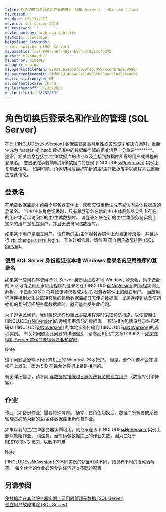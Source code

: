```yaml
---
title: 角色切换后登录名和作业的管理 (SQL Server) | Microsoft Docs
ms.custom: ''
ms.date: 06/13/2017
ms.prod: sql-server-2014
ms.reviewer: ''
ms.technology: high-availability
ms.topic: conceptual
helpviewer_keywords:
- role switching [SQL Server]
ms.assetid: fc2fc949-746f-40c7-b5d4-3fd51ccfbd7b
author: MikeRayMSFT
ms.author: mikeray
manager: craigg
ms.openlocfilehash: 870243a5ee69f6058fdc34597ccd4a78b93859e4
ms.sourcegitcommit: 6fd8c1914de4c7ac24900fe388ecc7883c740077
ms.translationtype: MT
ms.contentlocale: zh-CN
ms.lasthandoff: 04/26/2020
ms.locfileid: "63252859"
---
```

# <a name="management-of-logins-and-jobs-after-role-switching-sql-server"></a>角色切换后登录名和作业的管理 (SQL Server)
  在为 [!INCLUDE[ssNoVersion](../../includes/ssnoversion-md.md)] 数据库部署高可用性或灾难恢复解决方案时，重新生成为 master 或 msdb 数据库中的数据库存储的相关信息十分重要********。 通常，相关信息包括主/主体数据库的作业以及连接到数据库所需的用户或进程的登录名。 您应该在承载辅助/镜像数据库的任何 [!INCLUDE[ssNoVersion](../../includes/ssnoversion-md.md)] 实例上复制此信息。 如果可能，角色切换后最好在新的主/主体数据库中以编程方式重新生成此信息。  
  
## <a name="logins"></a>登录名  
 在承载数据库副本的每个服务器实例上，您都应该重新生成有权访问主体数据库的登录名。 当主/主体角色切换时，只有其登录名在新的主/主体服务器实例上存在的用户才可以访问新的主/主体数据库。 其登录名未在新的主/主体服务器实例上定义的用户是孤立用户，并且无法访问该数据库。  
  
 如果某个用户是孤立用户，请在新的主/主体服务器实例上创建该登录名，并且运行 [sp_change_users_login](/sql/relational-databases/system-stored-procedures/sp-change-users-login-transact-sql)。 有关详细信息，请参阅 [孤立用户故障排除 (SQL Server)](troubleshoot-orphaned-users-sql-server.md)。  
  
###  <a name="logins-of-applications-that-use-sql-server-authentication-or-a-local-windows-login"></a><a name="SSauthentication"></a> 使用 SQL Server 身份验证或本地 Windows 登录名的应用程序的登录名  
 如果某一应用程序使用 SQL Server 身份验证或本地 Windows 登录名，则不匹配的 SID 可能会阻止该应用程序的登录名在 [!INCLUDE[ssNoVersion](../../includes/ssnoversion-md.md)]的远程实例上解析。 不匹配的 SID 将导致该登录名成为远程服务器实例上的孤立用户。 当应用程序连接到发生故障转移后的镜像数据库或日志传送数据库，或是连接到从备份初始化的复制订阅服务器数据库时，就可能会发生此问题。  
  
 为了避免此问题，我们建议您在设置此类应用程序时采取预防措施，以便使用由 [!INCLUDE[ssNoVersion](../../includes/ssnoversion-md.md)]的远程实例承载的数据库。 预防措施包括将登录名和密码从 [!INCLUDE[ssNoVersion](../../includes/ssnoversion-md.md)] 的本地实例传输到 [!INCLUDE[ssNoVersion](../../includes/ssnoversion-md.md)]的远程实例。 有关如何避免此问题的详细信息，请参阅知识库文章 918992 —[如何在 SQL Server 实例间传输登录名和密码](https://support.microsoft.com/kb/918992/)。  
  
> [!NOTE]  
>  这个问题会影响不同计算机上的 Windows 本地帐户。 但是，这个问题不会在域帐户上发生，因为 SID 在每台计算机上都是相同的。  
  
 有关详细信息，请参阅 [与数据库镜像和日志传送有关的孤立用户](https://blogs.msdn.com/b/sqlserverfaq/archive/2009/04/13/orphaned-users-with-database-mirroring-and-log-shipping.aspx) （数据库引擎博客）。  
  
## <a name="jobs"></a>作业  
 作业（如备份作业）需要特殊考虑。 通常，在角色切换后，数据库所有者或系统管理员必须为新的主/主体数据库重新创建作业。  
  
 如果以前的主/主体服务器实例可用，则应该在该 [!INCLUDE[ssNoVersion](../../includes/ssnoversion-md.md)]实例上删除原始作业。 请注意，当前镜像数据库上的作业失败，因为它处于 RESTORING 状态，以致不可用。  
  
> [!NOTE]  
>  [!INCLUDE[ssNoVersion](../../includes/ssnoversion-md.md)] 的不同实例的配置可能不同，如具有不同的驱动器号等。 每个伙伴的作业必须允许任何这类不同的配置。  
  
## <a name="see-also"></a>另请参阅  
 [使数据库在其他服务器实例上可用时管理元数据 &#40;SQL Server&#41;](../../relational-databases/databases/manage-metadata-when-making-a-database-available-on-another-server.md)   
 [孤立用户故障排除 (SQL Server)](troubleshoot-orphaned-users-sql-server.md)  
  
  
